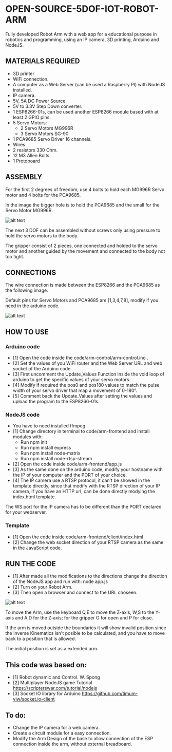 # OPEN-SOURCE-5DOF-IOT-ROBOT-ARM

Fully developed Robot Arm with a web app for a educational purpose in robotics and programming, using an IP camera, 3D printing, Arduino and NodeJS.

## MATERIALS REQUIRED

* 3D printer
* WiFi connection.
* A computer as a Web Server (can be used a Raspberry PI) with NodeJS installed.
* IP camera.
* 5V, 5A DC Power Source.
* 5V to 3.3V Step Down converter.
* 1 ESP8266-01s, can be used another ESP8266 module based with at least 2 GPIO pins.
* 5 Servo Motors: 
  * 2 Servo Motors MG996R
  * 3 Servo Motors SG-90
* 1 PCA9685 Servo Driver 16 channels.
* Wires
* 2 resistors 330 Ohm.
* 12 M3 Allen Bolts
* 1 Protoboard 

## ASSEMBLY

For the first 2 degrees of freedom, use 4 bolts to hold each MG996R Servo motor and 4 bolts for the PCA9685.

In the image the bigger hole is to hold the PCA9685 and the small for the Servo Motor MG996R.

![alt text](https://github.com/vcadillog/3D-printed-IoT-Robot-Arm-5DOF-NodeJS/blob/master/images/ARM-3.PNG)

The next 3 DOF can be assembled without screws only using pressure to hold the servo motors to the body.

The gripper consist of 2 pieces, one connected and holded to the servo motor and another guided by the movement and connected to the body not too tight.

## CONNECTIONS

The wire connection is made between the ESP8266 and the PCA9685 as the following image.

Default pins for Servo Motors and PCA9685 are [1,3,4,7,8], modify if you need in the arduino code.

![alt text](https://github.com/vcadillog/3D-printed-IoT-Robot-Arm-5DOF-NodeJS/blob/master/images/5DOF-ARM-SCHEMATIC.png)

## HOW TO USE

### Arduino code
* [1] Open the code  inside the code/arm-control/arm-control.ino . 
* [2] Set the values of you WiFi router and the Web Server URL and web socket of the Arduino code.
* [3] First uncomment the Update_Values Function inside the void loop of arduino to get the specific values of your servo motors.
* [4] Modify if required the pos0 and pos180 values to match the pulse width of your servo driver that map a movement of 0-180°.
* [5] Comment back the Update_Values after setting the values and upload the program to the ESP8266-01s.

### NodeJS code
* You have to need installed ffmpeg
* [1] Change directory in terminal to code/arm-frontend and install modules with:
  * Run npm init
  * Run npm install express
  * Run npm install node-matrix
  * Run npm install node-rtsp-stream  
* [2] Open the code inside code/arm-frontend/app.js
* [3] As the same done on the arduino code, modify your hostname with the IP of your computer and the PORT of your choice.
* [4] The IP camera use a RTSP protocol, it can't be showed in the template directly, since that modify with the RTSP direction of your IP camera, if you have an HTTP url, can be done directly modying the index.html template.

The WS port for the IP camera has to be different than the PORT declared for your webserver.

### Template
* [1] Open the code inside code/arm-frontend/client/index.html
* [2] Change the web socket direction of your RTSP camera as the same in the JavaScript code.

## RUN THE CODE
* [1] After made all the modifications to the directions change the direction of the NodeJS app and run with:
node app.js
* [2] Turn on your Robot Arm.
* [3] Then open a browser and connect to the URL choseen.

![alt text](https://github.com/vcadillog/3D-printed-IoT-Robot-Arm-5DOF-NodeJS/blob/master/images/WEB-INTERFACE.PNG)

To move the Arm, use the keyboard Q,E to move the Z-axis, W,S to the Y-axis and A,D for the Z-axis; for the gripper O for open and P for close.

If the arm is moved outside the boundaries it will show invalid position since the Inverse Kinematics isn't posible to be calculated, and you have to move back to a position that is allowed.

The initial position is set as a extended arm.



## This code was based on:
* [1] Robot dynamic and Control. W. Spong
* [2] Multiplayer NodeJS game Tutorial 
https://scripterswar.com/tutorial/nodejs
* [3] Socket IO library for Arduino
https://github.com/timum-viw/socket.io-client

## To do:
* Change  the IP camera for a web camera.
* Create a circuit module for a easy connection.
* Modify the Arm Design of the base to allow connection of the ESP connection inside the arm, without external breadboard.






